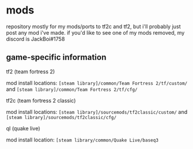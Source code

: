 # mods
repository mostly for my mods/ports to tf2c and tf2, but i'll probably just post any mod i've made.
if you'd like to see one of my mods removed, my discord is JackBoi#1758

## game-specific information
tf2 (team fortress 2)

  mod install locations: `[steam library]/common/Team Fortress 2/tf/custom/` and `[steam library]/common/Team Fortress 2/tf/cfg/`

tf2c (team fortress 2 classic)
  
  mod install locations: `[steam library]/sourcemods/tf2classic/custom/` and `[steam library]/sourcemods/tf2classic/cfg/`

ql (quake live)
  
  mod install location: `[steam library/common/Quake Live/baseq3`
